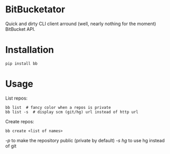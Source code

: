 BitBucketator
=============

Quick and dirty CLI client arround (well, nearly nothing for the moment) BitBucket API.

Installation
============

    pip install bb

Usage
=====

List repos:

    bb list  # fancy color when a repos is private
    bb list -s  # display scm (git/hg) url instead of http url

Create repos:

    bb create <list of names>

*-p* to make the repository public (private by default)
*-s hg* to use hg instead of git
